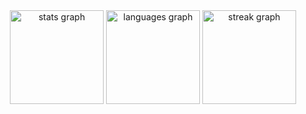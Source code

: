 <div align="center">
  <img src="https://github-readme-stats.vercel.app/api?username=Rarisma&hide_title=false&hide_rank=false&show_icons=true&include_all_commits=true&count_private=true&disable_animations=false&theme=dracula&locale=en&hide_border=false&order=1" height="150" alt="stats graph"  />
  <img src="https://github-readme-stats.vercel.app/api/top-langs?username=Rarisma&locale=en&hide_title=false&layout=compact&card_width=320&langs_count=5&theme=dracula&hide_border=false&order=2" height="150" alt="languages graph"  />
  <img src="https://streak-stats.demolab.com?user=Rarisma&locale=en&mode=daily&theme=dracula&hide_border=false&border_radius=5&order=3" height="150" alt="streak graph"  />
</div>
